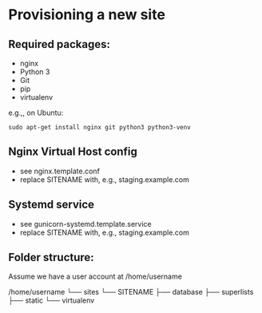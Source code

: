 Provisioning a new site
=======================

## Required packages:

* nginx
* Python 3
* Git
* pip
* virtualenv

e.g.,, on Ubuntu:

	sudo apt-get install nginx git python3 python3-venv

## Nginx Virtual Host config

* see nginx.template.conf
* replace SITENAME with, e.g., staging.example.com

## Systemd service

* see gunicorn-systemd.template.service
* replace SITENAME with, e.g., staging.example.com

## Folder structure:
Assume we have a user account at /home/username

/home/username
└── sites
	└── SITENAME
		├── database
		├── superlists
		├── static
		└── virtualenv
